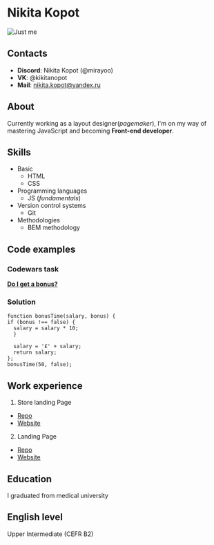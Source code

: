 # Nikita Kopot

![Just me](https://sun9-east.userapi.com/sun9-58/s/v1/ig2/NoG_p1j2oclAlNuWyiVseKb8Id0a30NS_EbiWMkZWToUijBCRvARuZJwi8E0Fg1DXlmb9wG9B3S2_42ocoXeEOgH.jpg?size=1620x2160&quality=96&type=album "Just me")

## Contacts

* **Discord**: Nikita Kopot (@mirayoo)
* **VK**: @kikitanopot
* **Mail**: nikita.kopot@yandex.ru

## About

Currently working as a layout designer(*pagemaker*), I'm on my way of mastering JavaScript and becoming **Front-end developer**.

## Skills

* Basic 
  + HTML
  + CSS
* Programming languages
  + JS (*fundamentals*)
* Version control systems
  + Git
* Methodologies
  + BEM methodology

## Code examples

### Codewars task

**[Do I get a bonus?](https://www.codewars.com/kata/56f6ad906b88de513f000d96)**

### Solution

```
function bonusTime(salary, bonus) {
if (bonus !== false) {
  salary = salary * 10;
  }
  
  salary = '£' + salary;
  return salary;
};
bonusTime(50, false);
```

## Work experience

1. Store landing Page 
  * [Repo](https://github.com/mirayoo/harness)
  * [Website](https://mirayoo.github.io/harness/)
2. Landing Page
  * [Repo](https://github.com/mirayoo/levelup)
  * [Website](https://mirayoo.github.io/levelup/)

## Education

I graduated from medical university

## English level

Upper Intermediate (CEFR B2)
